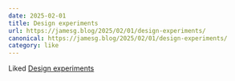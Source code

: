 ```yaml
---
date: 2025-02-01
title: Design experiments
url: https://jamesg.blog/2025/02/01/design-experiments/
canonical: https://jamesg.blog/2025/02/01/design-experiments/
category: like
---
```


Liked [Design experiments](https://jamesg.blog/2025/02/01/design-experiments/)
